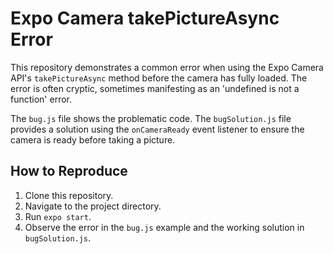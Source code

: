 # Expo Camera takePictureAsync Error

This repository demonstrates a common error when using the Expo Camera API's `takePictureAsync` method before the camera has fully loaded.  The error is often cryptic, sometimes manifesting as an 'undefined is not a function' error.

The `bug.js` file shows the problematic code. The `bugSolution.js` file provides a solution using the `onCameraReady` event listener to ensure the camera is ready before taking a picture.

## How to Reproduce

1. Clone this repository.
2. Navigate to the project directory.
3. Run `expo start`.
4. Observe the error in the `bug.js` example and the working solution in `bugSolution.js`.